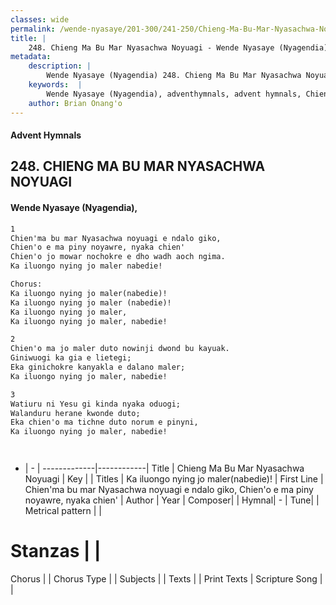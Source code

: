 ```yaml
---
classes: wide
permalink: /wende-nyasaye/201-300/241-250/Chieng-Ma-Bu-Mar-Nyasachwa-Noyuagi/
title: |
    248. Chieng Ma Bu Mar Nyasachwa Noyuagi - Wende Nyasaye (Nyagendia)
metadata:
    description: |
        Wende Nyasaye (Nyagendia) 248. Chieng Ma Bu Mar Nyasachwa Noyuagi. Chien'ma bu mar Nyasachwa noyuagi e ndalo giko, Chien'o e ma piny noyawre, nyaka chien' Chien'o jo mowar nochokre e dho wadh aoch ngima. Ka iluongo nying jo maler nabedie!  Chorus: Ka iluongo nying jo maler(nabedie)! Ka iluongo nying jo maler (nabedie)! Ka iluongo nying jo maler, Ka iluongo nying jo maler, nabedie!  
    keywords:  |
        Wende Nyasaye (Nyagendia), adventhymnals, advent hymnals, Chieng Ma Bu Mar Nyasachwa Noyuagi, Chien'ma bu mar Nyasachwa noyuagi e ndalo giko, Chien'o e ma piny noyawre, nyaka chien'. Ka iluongo nying jo maler(nabedie)!
    author: Brian Onang'o
---
```


#### Advent Hymnals
## 248. CHIENG MA BU MAR NYASACHWA NOYUAGI
####  Wende Nyasaye (Nyagendia),

```txt
1
Chien'ma bu mar Nyasachwa noyuagi e ndalo giko,
Chien'o e ma piny noyawre, nyaka chien'
Chien'o jo mowar nochokre e dho wadh aoch ngima.
Ka iluongo nying jo maler nabedie!

Chorus:
Ka iluongo nying jo maler(nabedie)!
Ka iluongo nying jo maler (nabedie)!
Ka iluongo nying jo maler,
Ka iluongo nying jo maler, nabedie!

2
Chien'o ma jo maler duto nowinji dwond bu kayuak.
Giniwuogi ka gia e lietegi;
Eka ginichokre kanyakla e dalano maler;
Ka iluongo nying jo maler, nabedie!

3
Watiuru ni Yesu gi kinda nyaka oduogi;
Walanduru herane kwonde duto;
Eka chien'o ma tichne duto norum e pinyni,
Ka iluongo nying jo maler, nabedie!




```

- |   -  |
-------------|------------|
Title | Chieng Ma Bu Mar Nyasachwa Noyuagi |
Key |  |
Titles | Ka iluongo nying jo maler(nabedie)! |
First Line | Chien'ma bu mar Nyasachwa noyuagi e ndalo giko, Chien'o e ma piny noyawre, nyaka chien' |
Author | 
Year | 
Composer| |
Hymnal|  - |
Tune|  |
Metrical pattern | |
# Stanzas |  |
Chorus |  |
Chorus Type |  |
Subjects | |
Texts |  |
Print Texts | 
Scripture Song |  |
    
